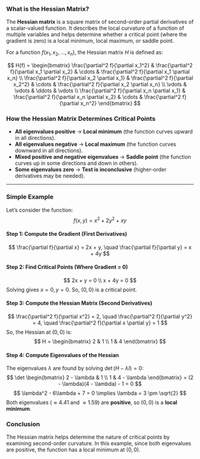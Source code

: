 ### **What is the Hessian Matrix?**
The **Hessian matrix** is a square matrix of second-order partial derivatives of a scalar-valued function. It describes the local curvature of a function of multiple variables and helps determine whether a critical point (where the gradient is zero) is a local minimum, local maximum, or saddle point.

For a function $f(x_1, x_2, \dots, x_n)$, the Hessian matrix $H$ is defined as:

$$
H(f) = \begin{bmatrix}
\frac{\partial^2 f}{\partial x_1^2} & \frac{\partial^2 f}{\partial x_1 \partial x_2} & \cdots & \frac{\partial^2 f}{\partial x_1 \partial x_n} \\
\frac{\partial^2 f}{\partial x_2 \partial x_1} & \frac{\partial^2 f}{\partial x_2^2} & \cdots & \frac{\partial^2 f}{\partial x_2 \partial x_n} \\
\vdots & \vdots & \ddots & \vdots \\
\frac{\partial^2 f}{\partial x_n \partial x_1} & \frac{\partial^2 f}{\partial x_n \partial x_2} & \cdots & \frac{\partial^2 f}{\partial x_n^2}
\end{bmatrix}
$$

### **How the Hessian Matrix Determines Critical Points**
- **All eigenvalues positive** → **Local minimum** (the function curves upward in all directions).
- **All eigenvalues negative** → **Local maximum** (the function curves downward in all directions).
- **Mixed positive and negative eigenvalues** → **Saddle point** (the function curves up in some directions and down in others).
- **Some eigenvalues zero** → **Test is inconclusive** (higher-order derivatives may be needed).

---

### **Simple Example**
Let’s consider the function:
$$
f(x, y) = x^2 + 2y^2 + xy
$$

#### **Step 1: Compute the Gradient (First Derivatives)**
$$
\frac{\partial f}{\partial x} = 2x + y, \quad \frac{\partial f}{\partial y} = x + 4y
$$

#### **Step 2: Find Critical Points (Where Gradient = 0)**
$$
2x + y = 0 \\
x + 4y = 0
$$
Solving gives $x = 0, y = 0$. So, $(0,0)$ is a critical point.

#### **Step 3: Compute the Hessian Matrix (Second Derivatives)**
$$
\frac{\partial^2 f}{\partial x^2} = 2, \quad \frac{\partial^2 f}{\partial y^2} = 4, \quad \frac{\partial^2 f}{\partial x \partial y} = 1
$$
So, the Hessian at $(0,0)$ is:
$$
H = \begin{bmatrix}
2 & 1 \\
1 & 4
\end{bmatrix}
$$

#### **Step 4: Compute Eigenvalues of the Hessian**
The eigenvalues $\lambda$ are found by solving $\det(H - \lambda I) = 0$:
$$
\det \begin{bmatrix}
2 - \lambda & 1 \\
1 & 4 - \lambda
\end{bmatrix} = (2 - \lambda)(4 - \lambda) - 1 = 0
$$
$$
\lambda^2 - 6\lambda + 7 = 0 \implies \lambda = 3 \pm \sqrt{2}
$$
Both eigenvalues ($\approx 4.41$ and $\approx 1.59$) are **positive**, so $(0,0)$ is a **local minimum**.

### **Conclusion**
The Hessian matrix helps determine the nature of critical points by examining second-order curvature. In this example, since both eigenvalues are positive, the function has a local minimum at $(0,0)$. 